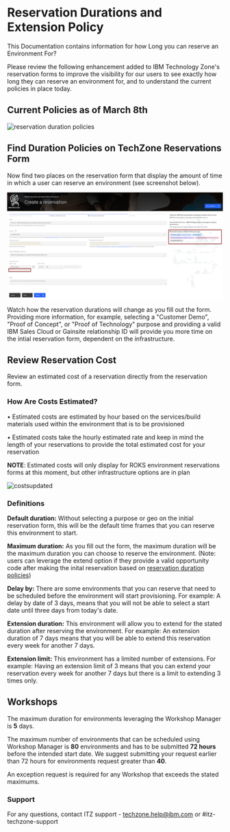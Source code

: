 # Reservation Durations and Extension Policy 

This Documentation contains information for how Long you can reserve an Environment For? 

Please review the following enhancement added to IBM Technology Zone's reservation forms to improve the visibility for our users to see exactly how long they can reserve an environment for, and to understand the current policies in place today.

## Current Policies as of March 8th

![reservation duration policies](https://github.com/IBM/itz-support-public/blob/main/IBM-Technology-Zone/IBM-Technology-Zone-Runbooks/Images/resdurpolicynew.png)

## Find Duration Policies on TechZone Reservations Form

Now find two places on the reservation form that display the amount of time in which a user can reserve an environment (see screenshot below). 

![reservation durations](Images/reservation_durations.png)

Watch how the reservation durations will change as you fill out the form. Providing more information, for example, selecting a "Customer Demo", "Proof of Concept", or "Proof of Technology" purpose and providing a valid IBM Sales Cloud or Gainsite relationship ID will provide you more time on the intial reservation form, dependent on the infrastructure.

## Review Reservation Cost  

Review an estimated cost of a reservation directly from the reservation form.

### How Are Costs Estimated?

• Estimated costs are estimated by hour based on the services/build materials used within the environment that is to be provisioned

• Estimated costs take the hourly estimated rate and keep in mind the length of your reservations to provide the total estimated cost for your reservation

**NOTE**: Estimated costs will only display for ROKS environment reservations forms at this moment, but other infrastructure options are in plan

![costsupdated](https://github.com/IBM/itz-support-public/blob/main/IBM-Technology-Zone/IBM-Technology-Zone-Runbooks/Images/Costs%20updated.png)

### Definitions

**Default duration:** Without selecting a purpose or geo on the initial reservation form, this will be the default time frames that you can reserve this environment to start. 

**Maximum duration:** As you fill out the form, the maximum duration will be the maximum duration you can choose to reserve the environment. (Note: users can leverage the extend option if they provide a valid opportunity code after making the inital reservation based on [reservation duration policies](https://github.com/IBM/itz-support-public/blob/main/IBM-Technology-Zone/IBM-Technology-Zone-Runbooks/reservation-duration-policy.md))

**Delay by:** There are some environments that you can reserve that need to be scheduled before the environment will start provisioning. For example: A delay by date of 3 days, means that you will not be able to select a start date until three days from today's date. 

**Extension duration:** This environment will allow you to extend for the stated duration after reserving the environment. For example: An extension duration of 7 days means that you will be able to extend this reservation every week for another 7 days.

**Extension limit:** This environment has a limited number of extensions. For example: Having an extension limit of 3 means that you can extend your reservation every week for another 7 days but there is a limit to extending 3 times only. 

## Workshops

The maximum duration for environments leveraging the Workshop Manager is **5** days.

The maximum number of environments that can be scheduled using Workshop Manager is **80** environments and has to be submitted **72 hours** before the intended start date. We suggest submitting your request earlier than 72 hours for environments request greater than **40**.

An exception request is required for any Workshop that exceeds the stated maximums.


### Support

For any questions, contact ITZ support - techzone.help@ibm.com or #itz-techzone-support
